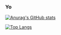 
### Yo

[![Anurag's GitHub stats](https://github-readme-stats.vercel.app/api?username=cmspeedrunner&theme=cobalt)](https://www.youtube.com/watch?v=dQw4w9WgXcQ)

[![Top Langs](https://github-readme-stats.vercel.app/api/top-langs/?username=cmspeedrunner&layout=compact&theme=synthwave)](https://www.youtube.com/watch?v=dQw4w9WgXcQ)
